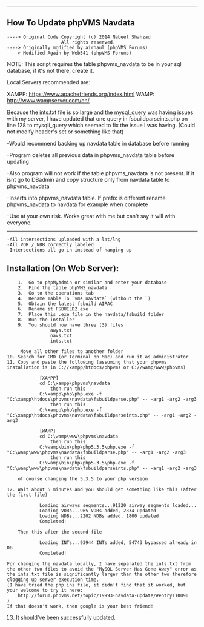 -------------------------------
How To Update phpVMS Navdata
-------------------------------

	----> Original Code Copyright (c) 2014 Nabeel Shahzad
						All rights reserved.
	----> Originally modified by airhaul (phpVMS Forums)
	----> Modified Again by Web541 (phpVMS Forums)

NOTE: This script requires the table phpvms_navdata to be in your sql database, if it's not there, create it.

Local Servers recommended are:

XAMPP: https://www.apachefriends.org/index.html
WAMP: http://www.wampserver.com/en/

Because the ints.txt file is so large and the mysql_query was having issues with my server, I have updated that one query in fsbuildparseints.php on line 128 to mysqli_query which seemed to fix the issue I was having. 
(Could not modify header's set or something like that)

-Would recommend backing up navdata table in database before running

-Program deletes all previous data in phpvms_navdata table before updating

-Also program will not work if the table phpvms_navdata is not present. If it isnt go to DBadmin and copy structure only from navdata table to phpvms_navdata

-Inserts into phpvms_navdata table. If prefix is different rename phpvms_navdata to navdata for example when complete

-Use at your own risk. Works great with me but can't say it will with everyone.

-------------------------------

	-All intersections uploaded with a lat/lng
	-All VOR / NDB correctly labeled
	-Intersections all go in instead of hanging up

Installation (On Web Server):
-------------------------------
		1.	Go to phpMyAdmin or similar and enter your database
		2.	Find the table phpVMS_navdata
		3.	Go to the operations tab
		4.	Rename Table To `vms_navdata` (without the `)
		5.	Obtain the latest fsbuild AIRAC
		6.	Rename it FSBUILD2.exe
		7.	Place this .exe file in the navdata/fsbuild folder
		8.	Run the installer
		9. 	You should now have three (3) files
					awys.txt
		    		navs.txt
		    		ints.txt
			
		 Move all other files to another folder
	10. Search for CMD (or Terminal on Mac) and run it as administrator
	11. Copy and paste the following (assuming that your phpvms installation is in C://xampp/htdocs/phpvms or C://wamp/www/phpvms)
				
				[XAMPP] 
				cd C:\xampp\phpvms\navdata
					then run this
				C:\xampp\php\php.exe -f "C:\xampp\htdocs\phpvms\navdata\fsbuildparse.php" -- -arg1 -arg2 -arg3
					then run this
				C:\xampp\php\php.exe -f "C:\xampp\htdocs\phpvms\navdata\fsbuildparseints.php" -- -arg1 -arg2 -arg3	
				
				[WAMP] 
				cd C:\wamp\www\phpvms\navdata
					then run this
				C:\wamp\bin\php\php5.3.5\php.exe -f "C:\wamp\www\phpvms\navdata\fsbuildparse.php" -- -arg1 -arg2 -arg3
					then run this
				C:\wamp\bin\php\php5.3.5\php.exe -f "C:\wamp\www\phpvms\navdata\fsbuildparseints.php" -- -arg1 -arg2 -arg3
				
		of course changing the 5.3.5 to your php version
		
	12.	Wait about 5 minutes and you should get something like this (after the first file)
	
	            Loading airways segments...91220 airway segments loaded...
	            Loading VORs...965 VORs added, 2834 updated
	            Loading NDBs...2202 NDBs added, 1800 updated
	            Completed!
				
		Then this after the second file
		
	            Loading INTs...93944 INTs added, 54743 bypassed already in DB
	            Completed!
			
	For changing the navdata locally, I have separated the ints.txt from the other two files to avoid the "MySQL Server Has Gone Away" error as the ints.txt file is significantly larger than the other two therefore clogging up server execution time. 
	(I have tried the php.ini file, it didn't find that it worked, but your welcome to try it here:
		http://forum.phpvms.net/topic/19993-navdata-update/#entry110090
	)
	If that doesn't work, then google is your best friend!
    
13. It should've been successfully updated.
